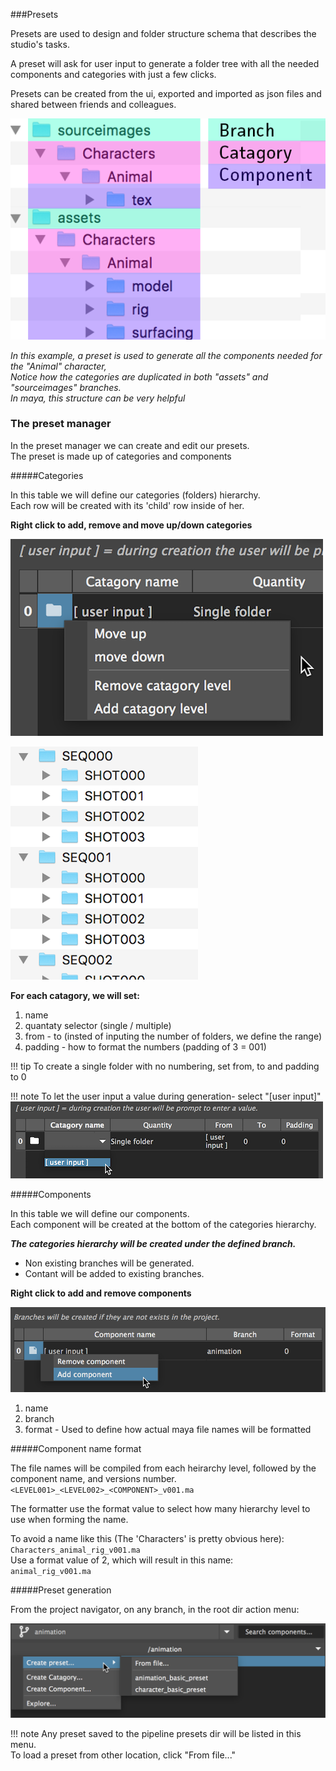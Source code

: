 ###Presets

Presets are used to design and folder structure schema that describes the studio's tasks.

A preset will ask for user input to generate a folder tree with all the needed components and categories with just a few clicks.

Presets can be created from the ui, exported and imported as json files and shared between friends and colleagues.

![Preset example](preset-ex.png)

*In this example, a preset is used to generate all the components needed for the "Animal" character, <br>
Notice how the categories are duplicated in both "assets" and "sourceimages" branches.<br>
In maya, this structure can be very helpful*


### The preset manager

In the preset manager we can create and edit our presets.<br>
The preset is made up of categories and components

#####Categories

In this table we will define our categories (folders) hierarchy.<br>
Each row will be created with its 'child' row inside of her.

**Right click to add, remove and move up/down categories**

![Preset_add](preset_add_move_catagory.png)

![Catagories example](seq-shots.png)

**For each catagory, we will set:**

1. name
2. quantaty selector (single / multiple)
3. from - to (insted of inputing the number of folders, we define the range)
5. padding - how to format the numbers (padding of 3 = 001)

!!! tip
    To create a single folder with no numbering, set from, to and padding to 0<br>

!!! note
    To let the user input a value during generation- select "[user input]"<br>
    ![User input](user-input.png)



#####Components

In this table we will define our components.<br>
Each component will be created at the bottom of the categories hierarchy.<br>

***The categories hierarchy will be created under the defined branch.***

* Non existing branches will be generated.
* Contant will be added to existing branches.

**Right click to add and remove components**

![Preset_add](preset-components.png)

1. name
2. branch
3. format - Used to define how actual maya file names will be formatted

#####Component name format

The file names will be compiled from each heirarchy level, followed by the component name, and versions number.<br>
`<LEVEL001>_<LEVEL002>_<COMPONENT>_v001.ma`

The formatter use the format value to select how many hierarchy level to use when forming the name.

To avoid a name like this (The 'Characters' is pretty obvious here):<br>
`Characters_animal_rig_v001.ma`<br>
Use a format value of 2, which will result in this name:<br>
`animal_rig_v001.ma`<br>

#####Preset generation

From the project navigator, on any branch, in the root dir action menu:<br>

![Preset_add](preset_exec.png)

!!! note
    Any preset saved to the pipeline presets dir will be listed in this menu.<br>
    To load a preset from other location, click "From file..."
